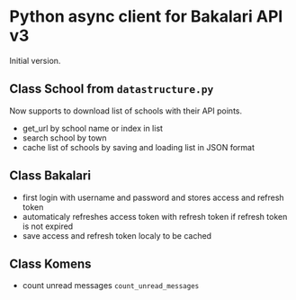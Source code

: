# Python async client for Bakalari API v3

Initial version.

## Class School from `datastructure.py`

Now supports to download list of schools with their API points.

* get_url by school name or index in list
* search school by town
* cache list of schools by saving and loading list in JSON format

## Class Bakalari

* first login with username and password and stores access and refresh token
* automaticaly refreshes access token with refresh token if refresh token is not expired
* save access and refresh token localy to be cached

## Class Komens

* count unread messages `count_unread_messages`
